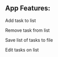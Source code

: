 App Features: 
-------------
Add task to list

Remove task from list

Save list of tasks to file

Edit tasks on list


